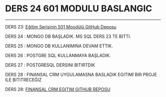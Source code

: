 
# DERS 24 601 MODULU BASLANGIC

---

DERS 23: [Eğitim Serisinin 501 Moodülü GitHub Deposu ](https://github.com/ibrahimyasar0621/CSharpEgitimKampi501.git)

DERS 24 : MONGO DB BAŞLADIK. MS SQL DERS 23 TE BITTI. 

DERS 25 : MONGO DB KULLANIMINA DEVAM ETTIK. 

DERS 26 : POSTGRE SQL KULLANMAYA  BAŞLADIK. 

DERS 27 : POSTGRESQL DERSINI BITIRTDIK

DERS 28 : FINANSAL CRM UYGULAMASNA BASLADIK EGITIMI BIR PROJE ILE BITITRECEĞIZ

DERS 28: [FINANSAL CRM EGITIM GITHUB REPOSU ](https://github.com/ibrahimyasar0621/Murat-yucedag-FinancialCrm.git)
